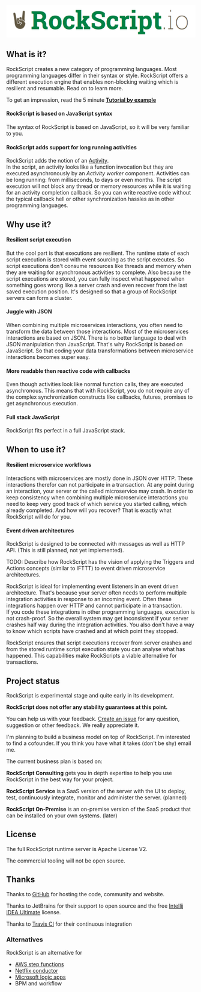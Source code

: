 ![RockScript](docs/img/logo.png)

## What is it?

RockScript creates a new category of programming languages.  Most programming 
languages differ in their syntax or style.  RockScript offers a different 
execution engine that enables non-blocking waiting which is resilient and 
resumable.  Read on to learn more.

To get an impression, read the 5 minute 
**[Tutorial by example](https://github.com/RockScript/server/wiki/Tutorial-by-example)**

#### RockScript is based on JavaScript syntax

The syntax of RockScript is based on JavaScript, so it will be very familiar 
to you.

#### RockScript adds support for long running activities
  
RockScript adds the notion of an [Activity](https://github.com/RockScript/server/wiki/Activities).  
In the script, an activity looks like a function invocation but they are executed asynchronously 
by an _Activity worker_ component.  Activities can be long running: 
from milliseconds, to days or even months.  The script execution will not block any thread 
or memory resources while it is waiting for an activity completion callback.
So you can write reactive code without the typical callback hell or other 
synchronization hassles as in other programming languages.   

## Why use it?

#### Resilient script execution

But the cool part is that executions are resilient.  The runtime state of 
each script execution is stored with event sourcing as the script executes.
So script executions don't consume resources like threads and memory when 
they are waiting for asynchronous activities to complete.  Also because 
the script executions are stored, you can fully inspect what happened when 
something goes wrong like a server crash and even recover from the last 
saved execution position.  It's designed so that a group of RockScript 
servers can form a cluster.

#### Juggle with JSON

When combining multiple microservices interactions, you often need to 
transform the data between those interactions.  Most of the microservices 
interactions are based on JSON. There is no better language to deal with 
JSON manipulation than JavaScript.  That's why RockScript is based on 
JavaScript.  So that coding your data transformations between microservice 
interactions becomes super easy. 

#### More readable then reactive code with callbacks

Even though activities look like normal function calls, they are executed 
asynchronous.  This means that with RockScript, you do not require any of 
the complex synchronization constructs like callbacks, futures, promises
to get asynchronous execution.

#### Full stack JavaScript

RockScript fits perfect in a full JavaScript stack.

## When to use it?

#### Resilient microservice workflows

Interactions with microservices are mostly done in JSON over HTTP.
These interactions therefor can not participate in a transaction.
At any point during an interaction, your server or the called 
microservice may crash.  In order to keep consistency when combining 
multiple microservice interactions you need to keep very good track of 
which service you started calling, which already completed.  And how will 
you recover?  That is exactly what RockScript will do for you.

#### Event driven architectures

RockScript is designed to be connected with messages as well as HTTP 
API. (This is still planned, not yet implemented).

TODO: Describe how RockScript has the vision of applying the Triggers and Actions 
concepts (similar to IFTTT) to event driven microservice architectures.

RockScript is ideal for implementing event listeners in 
an event driven architecture.  That's because your server often needs to perform 
multiple integration activities in response to an incoming event.  Often 
these integrations happen over HTTP and cannot participate in a transaction.  
If you code these integrations in other programming languages, execution is not 
crash-proof.  So the overall system may get inconsistent if your server crashes 
half way during the integration activities.  You also don't have a way  to 
know which scripts have crashed and at which point they stopped.  

RockScript ensures that script executions recover from server crashes and from 
the stored runtime script execution state you can analyse what has happened.
This capabilities make RockScripts a viable alternative for transactions.

## Project status

RockScript is experimental stage and quite early in its development.  

**RockScript does not offer any stability guarantees at this point.**

You can help us with your feedback.  [Create an issue](https://github.com/RockScript/server/issues/new) for 
any question, suggestion or other feedback.  We really appreciate it.
 
I'm planning to build a business model on top of RockScript.  I'm interested to find 
a cofounder.  If you think you have what it takes (don't be shy) email me.  
 
The current business plan is based on:

**RockScript Consulting** gets you in depth expertise to help you use RockScript 
in the best way for your project.  

**RockScript Service** is a SaaS version of the server with the UI to deploy, test, 
continuously integrate, monitor and administer the server. (planned)  

**RockScript On-Premise** is an on-premise version of the SaaS product that can be installed
on your own systems. (later)  

## License

The full RockScript runtime server is Apache License V2.  

The commercial tooling will not be open source.

## Thanks

Thanks to [GitHub](https://github.com) for hosting the code, community and website.

Thanks to JetBrains for their support to open source and the free [Intellij IDEA Ultimate](https://www.jetbrains.com/idea/) license.

Thanks to [Travis CI](https://travis-ci.org/) for their continuous integration

### Alternatives

RockScript is an alternative for 

 * [AWS step functions](https://aws.amazon.com/step-functions/)
 * [Netflix conductor](https://github.com/Netflix/conductor)
 * [Microsoft logic apps](https://azure.microsoft.com/en-us/services/logic-apps/)
 * BPM and workflow

